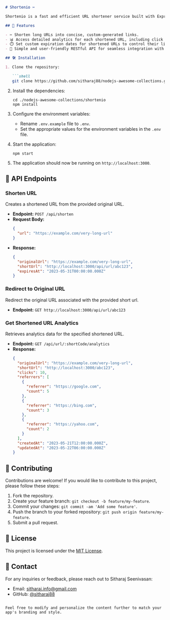```markdown
# Shortenio ✂️

Shortenio is a fast and efficient URL shortener service built with Express.js and MongoDB. It empowers you to transform long and cumbersome URLs into short, elegant, and easy-to-share links. With Shortenio, managing and tracking your shortened URLs becomes a breeze.

## 🚀 Features

- ✂️ Shorten long URLs into concise, custom-generated links.
- 📊 Access detailed analytics for each shortened URL, including click counts, referrers, and more.
- ⏱️ Set custom expiration dates for shortened URLs to control their lifespan.
- 📡 Simple and user-friendly RESTful API for seamless integration with other applications.

## 🛠️ Installation

1. Clone the repository:

   ```shell
   git clone https://github.com/sitharaj88/nodejs-awesome-collections.git
   ```

2. Install the dependencies:

   ```shell
   cd ./nodejs-awesome-collections/shortenio
   npm install
   ```

3. Configure the environment variables:
   
   - Rename `.env.example` file to `.env`.
   - Set the appropriate values for the environment variables in the `.env` file.

4. Start the application:

   ```shell
   npm start
   ```

5. The application should now be running on `http://localhost:3000`.

## 🚀 API Endpoints

### Shorten URL

Creates a shortened URL from the provided original URL.

- **Endpoint:** `POST /api/shorten`
- **Request Body:**
  ```json
  {
    "url": "https://example.com/very-long-url"
  }
  ```
- **Response:**
  ```json
  {
    "originalUrl": "https://example.com/very-long-url",
    "shortUrl": "http://localhost:3000/api/url/abc123",
    "expiresAt": "2023-05-31T00:00:00.000Z"
  }
  ```

### Redirect to Original URL

Redirect the original URL associated with the provided short url.

- **Endpoint:** `GET http://localhost:3000/api/url/abc123`

### Get Shortened URL Analytics

Retrieves analytics data for the specified shortened URL.

- **Endpoint:** `GET /api/url/:shortCode/analytics`
- **Response:**
  ```json
  {
    "originalUrl": "https://example.com/very-long-url",
    "shortUrl": "http://localhost:3000/abc123",
    "clicks": 10,
    "referrers": [
      {
        "referrer": "https://google.com",
        "count": 5
      },
      {
        "referrer": "https://bing.com",
        "count": 3
      },
      {
        "referrer": "https://yahoo.com",
        "count": 2
      }
    ],
    "createdAt": "2023-05-21T12:00:00.000Z",
    "updatedAt": "2023-05-22T06:00:00.000Z"
  }
  ```

## 🤝 Contributing

Contributions are welcome! If you would like to contribute to this project, please follow these steps:

1. Fork the repository.
2. Create your feature branch: `git checkout -b feature/my-feature`.
3. Commit your changes: `git commit -am 'Add some feature'`.
4. Push the branch to your forked repository: `git push origin feature/my-feature`.
5. Submit a pull request.

## 📝 License

This project is licensed under the [MIT License](LICENSE).

## 📧 Contact

For any inquiries or feedback, please reach out to Sitharaj Seenivasan:
- Email: sitharaj.info@gmail.com
- GitHub: [@sitharaj88](https://github.com/sitharaj88)
```

Feel free to modify and personalize the content further to match your app's branding and style.